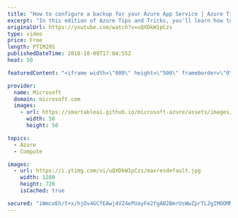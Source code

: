 ```yaml
---
title: "How to configure a backup for your Azure App Service | Azure Tips and Tricks"
excerpt: "In this edition of Azure Tips and Tricks, you'll learn how to configure a backup for your Azure App Service and Database. Watch to learn how to download the backup, restore the backup, and override your existing application or select a new application as the target of your backup.   For more tips and"
originalUrl: https://youtube.com/watch?v=uQXDkW1pCzs
type: video
price: Free
length: PT1M20S
publishedDateTime: 2018-10-09T17:04:55Z
heat: 50

featuredContent: "<iframe width=\"800\" height=\"500\" frameborder=\"0\" src=\"https://www.youtube.com/embed/uQXDkW1pCzs\" allow=\"accelerometer; autoplay; encrypted-media; gyroscope; picture-in-picture\" allowfullscreen></iframe>"

provider:
  name: Microsoft
  domain: microsoft.com
  images:
    - url: https://smartableai.github.io/microsoft-azure/assets/images/organizations/microsoft.com-50x50.jpg
      width: 50
      height: 50

topics:
  - Azure
  - Compute

images:
  - url: https://i.ytimg.com/vi/uQXDkW1pCzs/maxresdefault.jpg
    width: 1280
    height: 720
    isCached: true

secured: "iWmcoEh/t+x/hjOv4GCfEAwj4VZ4ePUayFe2fgAB2BmrUsWwZprTL2gIMOOMMJOvIsQdkKonDN0J5bYC5E4Q/9cOx4ud8asj17ACaEHU6PDCAiruspPcoUIqOeSMckFEntD+ouVvn0nStnO8QwwEOJIL/RDxZJj8zWD3/zIozHIoHwwEG6A+s9nhqTTYIKoSnMDnnQo0qbyZ9R9xSuLQz9dgD46QBWnH9lLdY3uWVXvPWhUcd/HAGGgnD4M0KWHbltAdKNNxIg/N2Ax7MRt71MZq7qbHvcStfpUhC2i/hc3n9RXVUvtmqWXYi+yIARla1ZBKksj6AFHLyLDxDzGSBovBDXO03uYNLuc8sXxyamiXvCi32bCuIhqaYXRxCxmhzI1DsbFgM6UfkDwBK6kNsxMG8YaJhT2wkJKMRkK28eg=;ei+N9w+PB6f53IXhpIeSEA=="
---
```


